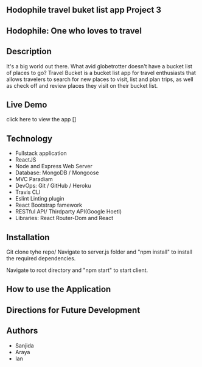 ## Hodophile travel buket list app Project 3

  
## Hodophile: One who loves to travel

## Description 

It's a big world out there. What avid globetrotter doesn't have a bucket list of places to go? Travel Bucket is a bucket list app for travel enthusiasts that allows travelers to search for new places to visit, list and plan trips, as well as check off and review places they visit on their bucket list.


## Live Demo 

click here to view the app []

## Technology

* Fullstack application
* ReactJS
* Node and Express Web Server
* Database: MongoDB / Mongoose 
* MVC Paradiam
* DevOps: Git / GitHub / Heroku
* Travis CLI
* Eslint Linting plugin
* React Bootstrap famework
* RESTful API/ Thirdparty API(Google Hoetl)
* Libraries: React Router-Dom and React


## Installation

Git clone tyhe repo/ Navigate to server.js folder and "npm install" to install the required dependencies.

Navigate to root directory and "npm start" to start client.



## How to use the Application






## Directions for Future Development






## Authors

* Sanjida
* Araya
* Ian